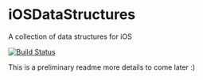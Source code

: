 # iOSDataStructures
A collection of data structures for iOS

[![Build Status](https://travis-ci.org/V-FEXrt/iOSDataStructures.png)](https://travis-ci.org/V-FEXrt/iOSDataStructures)

This is a preliminary readme more details to come later :)
